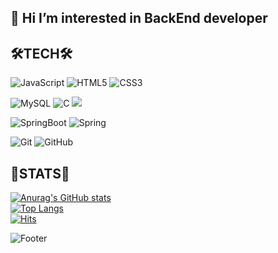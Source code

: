 ## 👋 Hi I’m interested in BackEnd developer
<!-- - I’m currently learning C, JAVA, HTML, JavaScript, CSS, SPIRNG<br><br>   -->
## 🛠TECH🛠
![JavaScript](https://img.shields.io/badge/JavaScript-F7DF1E.svg?style=flat&logo=JavaScript&logoColor=white)
![HTML5](https://img.shields.io/badge/HTML5-E34F26.svg?style=flat&logo=HTML5&logoColor=white)
![CSS3](https://img.shields.io/badge/CSS3-1572B6.svg?style=flat&logo=CSS3&logoColor=white)

![MySQL](https://img.shields.io/badge/MySQL-4479A1.svg?style=flat&logo=MySQL&logoColor=white) 
![C](https://img.shields.io/badge/C-%2300599C.svg?style=flat&logo=C&logoColor=A8B9CC)
<img src="https://img.shields.io/badge/Java-007396?style=flat&logo=OpenJDK&logoColor=white"/>

![SpringBoot](https://img.shields.io/badge/springboot-6DB33F?style=for-the-badge&logo=springboot&logoColor=white)
![Spring](https://img.shields.io/badge/spring-%236DB33F.svg?style=for-the-badge&logo=spring&logoColor=white)

![Git](https://img.shields.io/badge/Git-F05032.svg?style=flat&logo=Git&logoColor=white)
![GitHub](https://img.shields.io/badge/GitHub-181717.svg?style=flat&logo=GitHub&logoColor=white)
## 🏅STATS🏅
[![Anurag's GitHub stats](https://github-readme-stats.vercel.app/api?username=ywj9811)](https://github.com/ywj9811/github-readme-stats)  
[![Top Langs](https://github-readme-stats.vercel.app/api/top-langs/?username=ywj9811)](https://github.com/ywj9811/github-readme-stats)  
[![Hits](https://hits.seeyoufarm.com/api/count/incr/badge.svg?url=https%3A%2F%2Fgithub.com%2FJESS2&count_bg=%2379C83D&title_bg=%23555555&icon=&icon_color=%23E7E7E7&title=hits&edge_flat=false)](https://hits.ywj9811.com)

![Footer](https://capsule-render.vercel.app/api?type=waving&color=auto&height=200&section=footer)
